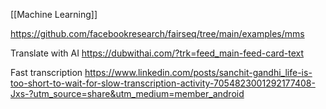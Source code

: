 [[Machine Learning]]


https://github.com/facebookresearch/fairseq/tree/main/examples/mms

Translate with AI
https://dubwithai.com/?trk=feed_main-feed-card-text

Fast transcription
https://www.linkedin.com/posts/sanchit-gandhi_life-is-too-short-to-wait-for-slow-transcription-activity-7054823001292177408-Jxs-?utm_source=share&utm_medium=member_android